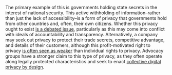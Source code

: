The primary example of this is governments holding state secrets in the interest of national security. This active withholding of information–rather than just the lack of accessibility–is a form of privacy that governments hold from other countries and, often, their own citizens. Whether this privacy ought to exist [is a debated issue](https://www.tandfonline.com/doi/pdf/10.1080/13698230.2018.1482097), particularly as this may come into conflict with ideals of accountability and transparency. Alternatively, a company may seek out privacy to protect their trade secrets, competitive advantage, and details of their customers, although this profit-motivated right to privacy [is often seen as weaker](https://heinonline.org/HOL/P?h=hein.journals/mnlr99&i=39) than individual rights to privacy. Advocacy groups have a stronger claim to this type of privacy, as they often operate along legally protected characteristics and seek to enact [collective digital privacy by design](https://www.sciencedirect.com/science/article/pii/S016740482200013X). 